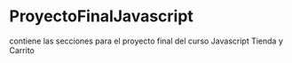 # ProyectoFinalJavascript
contiene las secciones para el proyecto final del curso Javascript Tienda y Carrito
